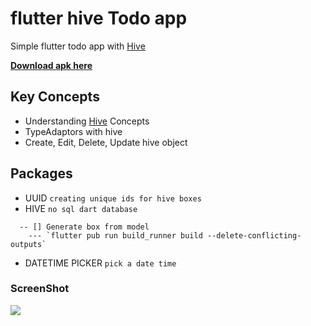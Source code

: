 # flutter hive Todo app

Simple flutter todo app with [Hive](https://pub.dev/packages/hive)

__[Download apk here](https://github.com/Anslem27/Hive-Todo-App/releases/tag/Apk_Release)__

## Key Concepts

- Understanding [Hive](https://pub.dev/packages/hive) Concepts
- TypeAdaptors with hive
- Create, Edit, Delete, Update hive object

## Packages

- UUID `creating unique ids for hive boxes`
- HIVE `no sql dart database`

```
  -- [] Generate box from model
    --- `flutter pub run build_runner build --delete-conflicting-outputs`
```

- DATETIME PICKER `pick a date time`

### ScreenShot

<img src="screens/Screenshot_1661420769.png" width:300>
